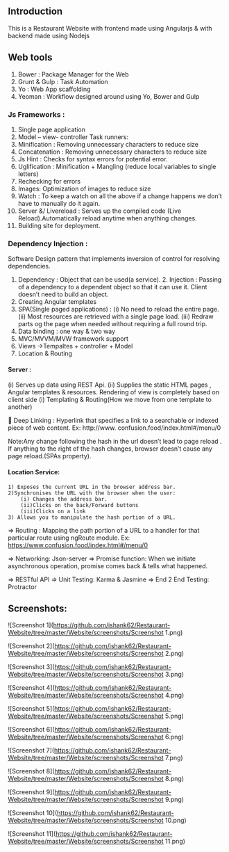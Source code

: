 ## Introduction
This is a Restaurant Website with frontend made using Angularjs & with backend made using Nodejs
## Web tools 
1.	Bower             :   Package Manager for the Web 
2.	Grunt & Gulp :  Task Automation
3.	Yo                     : Web App scaffolding
4.	Yeoman           : Workflow designed around using Yo, Bower and Gulp

###	Js Frameworks : 
1.	Single page application
2.	 Model – view- controller
       Task runners:
1. Minification : Removing unnecessary characters to reduce size
2. Concatenation : Removing unnecessary characters to reduce size
3. Js Hint : Checks for syntax errors for potential error.
4. Uglification : Minification + Mangling (reduce local variables to single letters)
5. Rechecking for errors
6. Images: Optimization of images to reduce size
7. Watch : To keep a watch on all the above if a change happens we don’t have to manually do it again.
8. Server &/ Livereload : Serves up the compiled code (Live Reload).Automatically reload anytime when anything changes.
9. Building site for deployment.

### Dependency Injection : 
Software Design pattern that implements inversion of control for resolving dependencies.
1. Dependency : Object that can be used(a service).
	2. Injection : Passing of a dependency to a dependent object so that it can use it.
Client doesn’t need to build an object.
1. Creating Angular templates
2. SPA(Single paged applications) : 
(i) No need to reload the entire page.
(ii) Most resources are retrieved with a single page load.
(iii) Redraw parts og the page when needed without requiring a full round trip.
3. Data binding : one way & two way
4. MVC/MVVM/MVW framework support
5. Views ->Tempaltes + controller + Model
6. Location & Routing

#### Server : 
(i)	Serves up data using REST Api.
(ii)	Supplies the static HTML pages , Angular templates & resources.
Rendering of view is completely based on client side
(i)	Templating & Routing(How we move from one template to another)

	Deep Linking : Hyperlink that specifies a link to a searchable or indexed piece of web content.
Ex: http://www. confusion.food/index.html#/menu/0

Note:Any change  following the hash in the url doesn’t lead to  page reload . If anything to the right of the hash changes, browser doesn’t cause any page reload.(SPAs property).

#### Location Service:
    1) Exposes the current URL in the browser address bar.
    2)Synchronises the URL with the browser when the user:
	    (i) Changes the address bar.
	    (ii)Clicks on the back/Forward buttons
	    (iii)Clicks on a link
    3) Allows you to manipulate the hash portion of a URL.

=> Routing : Mapping the path portion of a URL to a handler for that particular route using ngRoute module.
    Ex: https://www.confusion.food/index.html#/menu/0

=> Networking: Json-server
=> Promise function: When we initiate asynchronous operation, promise comes back & tells what  happened.

=> RESTful API
=> Unit Testing: Karma & Jasmine
=> End 2 End Testing: Protractor


## Screenshots:

![Screenshot 1](https://github.com/ishank62/Restaurant-Website/tree/master/Website/screenshots/Screenshot 1.png)

![Screenshot 2](https://github.com/ishank62/Restaurant-Website/tree/master/Website/screenshots/Screenshot 2.png)

![Screenshot 3](https://github.com/ishank62/Restaurant-Website/tree/master/Website/screenshots/Screenshot 3.png)

![Screenshot 4](https://github.com/ishank62/Restaurant-Website/tree/master/Website/screenshots/Screenshot 4.png)

![Screenshot 5](https://github.com/ishank62/Restaurant-Website/tree/master/Website/screenshots/Screenshot 5.png)

![Screenshot 6](https://github.com/ishank62/Restaurant-Website/tree/master/Website/screenshots/Screenshot 6.png)

![Screenshot 7](https://github.com/ishank62/Restaurant-Website/tree/master/Website/screenshots/Screenshot 7.png)

![Screenshot 8](https://github.com/ishank62/Restaurant-Website/tree/master/Website/screenshots/Screenshot 8.png)

![Screenshot 9](https://github.com/ishank62/Restaurant-Website/tree/master/Website/screenshots/Screenshot 9.png)

![Screenshot 10](https://github.com/ishank62/Restaurant-Website/tree/master/Website/screenshots/Screenshot 10.png)

![Screenshot 11](https://github.com/ishank62/Restaurant-Website/tree/master/Website/screenshots/Screenshot 11.png)
